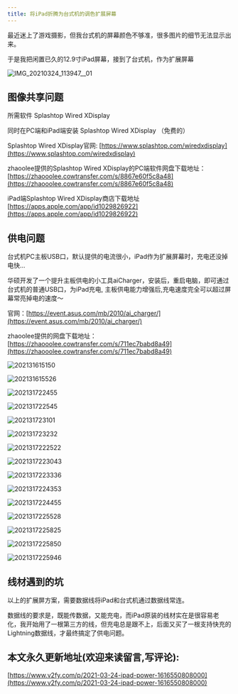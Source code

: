 ```yaml
---
title: 将iPad折腾为台式机的调色扩展屏幕
---
```


最近迷上了游戏摄影，但我台式机的屏幕颜色不够准，很多图片的细节无法显示出来。



于是我把闲置已久的12.9寸iPad屏幕，接到了台式机，作为扩展屏幕



![IMG_20210324_113947__01](https://cdn.fangyuanxiaozhan.com/assets/1616557289531iNa8KzHp.jpeg)








## 图像共享问题

所需软件 Splashtop Wired XDisplay


同时在PC端和iPad端安装 Splashtop Wired XDisplay （免费的）

Splashtop Wired XDisplay官网: [https://www.splashtop.com/wiredxdisplay](https://www.splashtop.com/wiredxdisplay)

zhaoolee提供的Splashtop Wired XDisplay的PC端软件网盘下载地址：[https://zhaooolee.cowtransfer.com/s/8867e60f5c8a48](https://zhaooolee.cowtransfer.com/s/8867e60f5c8a48)

iPad端Splashtop Wired XDisplay商店下载地址 [https://apps.apple.com/app/id1029826922](https://apps.apple.com/app/id1029826922)




## 供电问题

台式机PC主板USB口，默认提供的电流很小，iPad作为扩展屏幕时，充电还没掉电快...

华硕开发了一个提升主板供电的小工具aiCharger，安装后，重启电脑，即可通过台式机的普通USB口，为iPad充电, 主板供电能力增强后,充电速度完全可以超过屏幕常亮掉电的速度～

官网：[https://event.asus.com/mb/2010/ai_charger/](https://event.asus.com/mb/2010/ai_charger/)

zhaoolee提供的网盘下载地址： [https://zhaooolee.cowtransfer.com/s/711ec7babd8a49](https://zhaooolee.cowtransfer.com/s/711ec7babd8a49)





![202131615150](https://cdn.fangyuanxiaozhan.com/assets/161655761765845nam8Ek.jpeg)

![202131615526](https://cdn.fangyuanxiaozhan.com/assets/1616557618453rEsp5G7T.jpeg)

![202131722455](https://cdn.fangyuanxiaozhan.com/assets/1616557618856ib5ktXER.jpeg)

![202131722545](https://cdn.fangyuanxiaozhan.com/assets/16165576193833y0jap56.jpeg)

![202131723101](https://cdn.fangyuanxiaozhan.com/assets/1616557619768pPK0z7cs.jpeg)

![202131723232](https://cdn.fangyuanxiaozhan.com/assets/1616557620196CG0m42YZ.jpeg)

![2021317222522](https://cdn.fangyuanxiaozhan.com/assets/1616557620600YRcp4iMX.jpeg)

![2021317223043](https://cdn.fangyuanxiaozhan.com/assets/1616557621109GPaitTp2.jpeg)

![2021317223336](https://cdn.fangyuanxiaozhan.com/assets/1616557621447ePa0aWwf.jpeg)

![2021317224353](https://cdn.fangyuanxiaozhan.com/assets/1616557621886r2WEZQhb.jpeg)

![2021317224455](https://cdn.fangyuanxiaozhan.com/assets/1616557622241rtkdYfk8.jpeg)

![2021317225528](https://cdn.fangyuanxiaozhan.com/assets/1616557622693zPm4hbE6.jpeg)

![2021317225825](https://cdn.fangyuanxiaozhan.com/assets/1616557623054KXs3r2tf.jpeg)

![2021317225850](https://cdn.fangyuanxiaozhan.com/assets/1616557623433ch0h07Gj.jpeg)

![2021317225946](https://cdn.fangyuanxiaozhan.com/assets/1616557623584GMid3rh4.jpeg)



## 线材遇到的坑


以上的扩展屏方案，需要数据线将iPad和台式机通过数据线常连。

数据线的要求是，既能传数据，又能充电，而iPad原装的线材实在是很容易老化，我开始用了一根第三方的线，但充电总是跟不上，后面又买了一根支持快充的Lightning数据线，才最终搞定了供电问题。










## 本文永久更新地址(欢迎来读留言,写评论):

[https://www.v2fy.com/p/2021-03-24-ipad-power-1616550808000](https://www.v2fy.com/p/2021-03-24-ipad-power-1616550808000)
